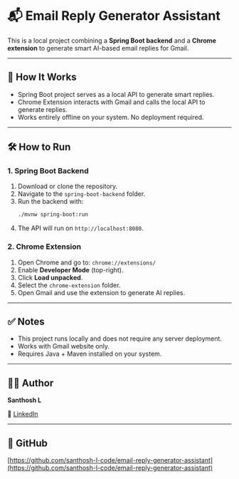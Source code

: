 
# 📬 Email Reply Generator Assistant

This is a local project combining a **Spring Boot backend** and a **Chrome extension** to generate smart AI-based email replies for Gmail.

---

## 🧩 How It Works

- Spring Boot project serves as a local API to generate smart replies.
- Chrome Extension interacts with Gmail and calls the local API to generate replies.
- Works entirely offline on your system. No deployment required.

---

## 🛠️ How to Run

### 1. Spring Boot Backend

1. Download or clone the repository.
2. Navigate to the `spring-boot-backend` folder.
3. Run the backend with:
   ```bash
   ./mvnw spring-boot:run
   ```
4. The API will run on `http://localhost:8080`.

### 2. Chrome Extension

1. Open Chrome and go to: `chrome://extensions/`
2. Enable **Developer Mode** (top-right).
3. Click **Load unpacked**.
4. Select the `chrome-extension` folder.
5. Open Gmail and use the extension to generate AI replies.

---

## ✅ Notes

- This project runs locally and does not require any server deployment.
- Works with Gmail website only.
- Requires Java + Maven installed on your system.

---

## 👨‍💻 Author

**Santhosh L**

📎 [LinkedIn]([https://www.linkedin.com/in/your-profile](https://www.linkedin.com/feed/update/urn:li:activity:7343882957226475521/))

---

## 🔗 GitHub

[https://github.com/santhosh-l-code/email-reply-generator-assistant](https://github.com/santhosh-l-code/email-reply-generator-assistant)
